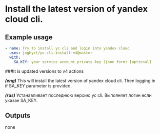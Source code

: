 # Install the latest version of yandex cloud cli.

## Example usage

```yaml
- name: Try to install yc cli and login into yandex cloud
  uses: joghyrt/yc-cli-install-v4@master
  with:
    SA_KEY: your service account private key (json form) [optional]

```

###It is updated versions to v4 actions

***(eng)*** This will install the latest version of yandex cloud cli. Then logging in if SA_KEY parameter is provided. 

***(rus)*** Устанавливает последнюю версию yc cli. Выполняет логин если указан SA_KEY.


## Outputs

none
